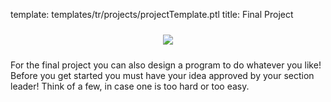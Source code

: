 template: templates/tr/projects/projectTemplate.ptl
title: Final Project

<center>
	<img style="padding:10px;max-width:100%" src="{{pathToRoot}}img/projects/finalProject/project.png" />
</center>

For the final project you can also design a program to do whatever you like!  Before you get started you must have your idea approved by your section leader! Think of a few, in case one is too hard or too easy. 